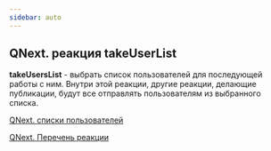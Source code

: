 ```yaml
---
sidebar: auto
---
```


## QNext. реакция takeUserList

**takeUsersList** - выбрать список пользователей для последующей работы с ним. Внутри этой реакции, другие реакции, делающие публикации, будут все отправлять пользователям из выбранного списка.



[QNext. списки пользователей](/docs-test/ph/QNext-admin-userList-about-05-08)

[QNext. Перечень реакции](/docs-test/ph/QNext-admin-reaction-about-05-01)
